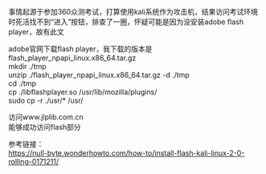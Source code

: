 事情起源于参加360众测考试，打算使用kali系统作为攻击机，结果访问考试环境时死活找不到“进入”按钮，排查了一圈，怀疑可能是因为没安装adobe flash player，故有此文

adobe官网下载flash player，我下载的版本是flash_player_npapi_linux.x86_64.tar.gz  
mkdir ./tmp  
unzip ./flash_player_npapi_linux.x86_64.tar.gz -d ./tmp  
cd ./tmp  
cp ./libflashplayer.so /usr/lib/mozilla/plugins/  
sudo cp -r ./usr/* /usr/

访问www.jlplib.com.cn  
能够成功访问flash部分

参考链接：  
https://null-byte.wonderhowto.com/how-to/install-flash-kali-linux-2-0-rolling-0171211/
